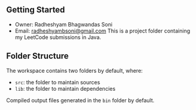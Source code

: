 ## Getting Started

- Owner: Radheshyam Bhagwandas Soni 
- Email: radheshyambsoni@gmail.com 
This is a project folder containing my LeetCode submissions in Java.

## Folder Structure

The workspace contains two folders by default, where:

- `src`: the folder to maintain sources
- `lib`: the folder to maintain dependencies

Compiled output files generated in the `bin` folder by default.
